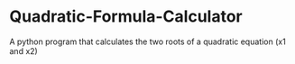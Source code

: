 # Quadratic-Formula-Calculator
 A python program that calculates the two roots of a quadratic equation (x1 and x2)
